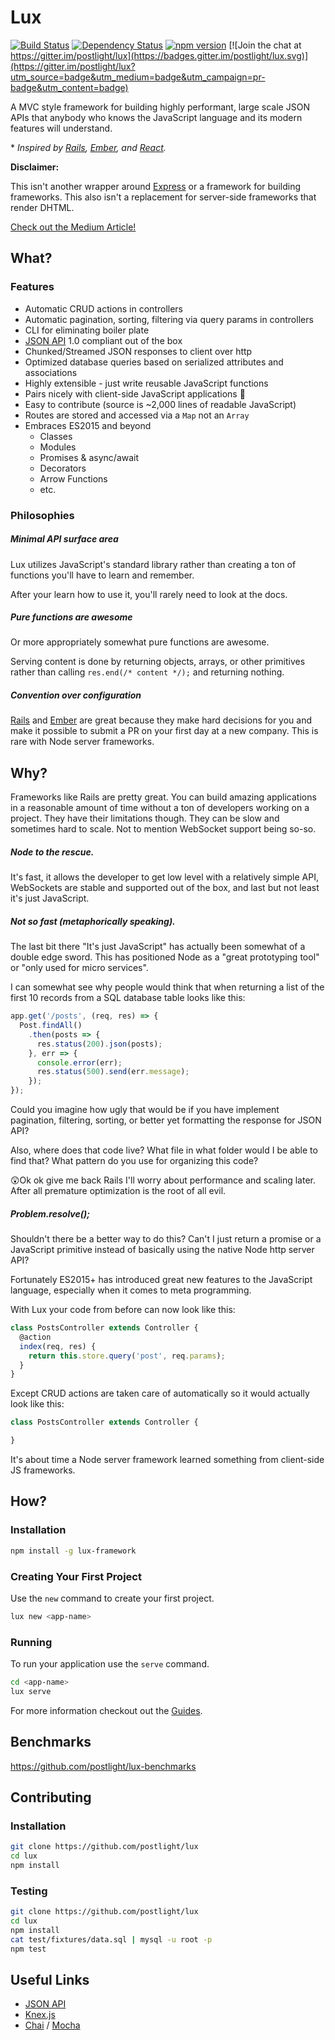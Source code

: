 # Lux

[![Build Status](https://travis-ci.org/postlight/lux.svg?branch=master)](https://travis-ci.org/postlight/lux) [![Dependency Status](https://david-dm.org/postlight/lux.svg)](https://david-dm.org/postlight/lux) [![npm version](https://badge.fury.io/js/lux-framework.svg)](https://badge.fury.io/js/lux-framework) [![Join the chat at https://gitter.im/postlight/lux](https://badges.gitter.im/postlight/lux.svg)](https://gitter.im/postlight/lux?utm_source=badge&utm_medium=badge&utm_campaign=pr-badge&utm_content=badge)

A MVC style framework for building highly performant, large scale JSON APIs that anybody who knows the JavaScript language and its modern features will understand.

\* _Inspired by [Rails](https://github.com/rails/rails/), [Ember](http://emberjs.com/), and [React](https://facebook.github.io/react/)._

**Disclaimer:**

This isn't another wrapper around [Express](http://expressjs.com/) or a framework for building frameworks. This also isn't a replacement for server-side frameworks that render DHTML.

[Check out the Medium Article!](https://trackchanges.postlight.com/not-another-node-js-framework-33103ebeedf8)

## What?

### Features

* Automatic CRUD actions in controllers
* Automatic pagination, sorting, filtering via query params in controllers
* CLI for eliminating boiler plate
* [JSON API](http://jsonapi.org/) 1.0 compliant out of the box
* Chunked/Streamed JSON responses to client over http
* Optimized database queries based on serialized attributes and associations
* Highly extensible - just write reusable JavaScript functions
* Pairs nicely with client-side JavaScript applications 🍷
* Easy to contribute (source is ~2,000 lines of readable JavaScript)
* Routes are stored and accessed via a `Map` not an `Array`
* Embraces ES2015 and beyond
  * Classes
  * Modules
  * Promises & async/await
  * Decorators
  * Arrow Functions
  * etc.


### Philosophies

##### Minimal API surface area

Lux utilizes JavaScript's standard library rather than creating a ton of functions you'll have to learn and remember.

After your learn how to use it, you'll rarely need to look at the docs.

##### Pure functions are awesome

Or more appropriately somewhat pure functions are awesome.

Serving content is done by returning objects, arrays, or other primitives rather than calling `res.end(/* content */);` and returning nothing.

##### Convention over configuration

[Rails](http://rubyonrails.org/) and [Ember](http://emberjs.com/) are great because they make hard decisions for you and make it possible to submit a PR on your first day at a new company. This is rare with Node server frameworks.


## Why?

Frameworks like Rails are pretty great. You can build amazing applications in a reasonable amount of time without a ton of developers working on a project. They have their limitations though. They can be slow and sometimes hard to scale. Not to mention WebSocket support being so-so.

##### Node to the rescue.

It's fast, it allows the developer to get low level with a relatively simple API, WebSockets are stable and supported out of the box, and last but not least it's just JavaScript.

##### Not so fast (metaphorically speaking).

The last bit there "It's just JavaScript" has actually been somewhat of a double edge sword. This has positioned Node as a "great prototyping tool" or "only used for micro services".

I can somewhat see why people would think that when returning a list of the first 10 records from a SQL database table looks like this:

```javascript
app.get('/posts', (req, res) => {
  Post.findAll()
    .then(posts => {
      res.status(200).json(posts);
    }, err => {
      console.error(err);
      res.status(500).send(err.message);
    });
});
```

Could you imagine how ugly that would be if you have implement pagination, filtering, sorting, or better yet formatting the response for JSON API?

Also, where does that code live? What file in what folder would I be able to find that? What pattern do you use for organizing this code?

😲Ok ok give me back Rails I'll worry about performance and scaling later. After all premature optimization is the root of all evil.

##### Problem.resolve();

Shouldn't there be a better way to do this? Can't I just return a promise or a JavaScript primitive instead of basically using the native Node http server API?

Fortunately ES2015+ has introduced great new features to the JavaScript language, especially when it comes to meta programming.

With Lux your code from before can now look like this:

```javascript
class PostsController extends Controller {
  @action
  index(req, res) {
    return this.store.query('post', req.params);
  }
}
```

Except CRUD actions are taken care of automatically so it would actually look like this:

```javascript
class PostsController extends Controller {

}
```

It's about time a Node server framework learned something from client-side JS frameworks.


## How?

### Installation

```bash
npm install -g lux-framework
```

### Creating Your First Project

Use the `new` command to create your first project.

```bash
lux new <app-name>
```

### Running

To run your application use the `serve` command.

```bash
cd <app-name>
lux serve
```

For more information checkout out the [Guides](https://github.com/postlight/node-framework/wiki).


## Benchmarks

https://github.com/postlight/lux-benchmarks


## Contributing

### Installation

```bash
git clone https://github.com/postlight/lux
cd lux
npm install
```

### Testing

```bash
git clone https://github.com/postlight/lux
cd lux
npm install
cat test/fixtures/data.sql | mysql -u root -p
npm test
```

## Useful Links

* [JSON API](http://jsonapi.org/)
* [Knex.js](http://knexjs.org/)
* [Chai](http://chaijs.com/) / [Mocha](http://mochajs.org/)
